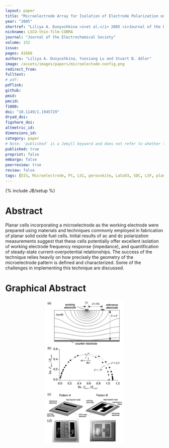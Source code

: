 ```yaml
---
layout: paper
title: "Microelectrode Array for Isolation of Electrode Polarization on Planar Solid Electrolytes"
year: "2005"
shortref: "Liliya A. Dunyushkina <i>et al.</i> 2005 <i>Journal of the Electrochemical Society</i> <b>152</b> A1668"
nickname: LSCO-thin-film-COBRA
journal: "Journal of the Electrochemical Society"
volume: 152
issue: 
pages: A1668
authors: "Liliya A. Dunyushkina, Yunxiang Lu and Stuart B. Adler"
image: /assets/images/papers/microelectode-config.png
redirect_from: 
fulltext: 
# pdf: 
pdflink: 
github: 
pmid: 
pmcid: 
f1000: 
doi: "10.1149/1.1945729"
dryad_doi:
figshare_doi: 
altmetric_id: 
dimensions_id: 
category: paper
# Note: 'published' is a Jekyll keyword and does not refer to whether the paper is published, but rather to whether this Markdown should be part of the rendered site.
published: true
preprint: false
embargo: false
peerreview: true
review: false
tags: [EIS, Microelectrode, Pt, LSC, perovskite, LaCoO3, SDC, LSF, planar cell, fabrication]
---
```

{% include JB/setup %}

# Abstract 

Planar cells incorporating a microelectrode as the working electrode were prepared using materials and techniques commonly
 employed in fabrication of planar solid oxide fuel cells. Initial results of ac and dc polarization measurements suggest that these
 cells potentially offer excellent isolation of working electrode frequency response (impedance), and quantification of steady-state
 current-overpotential relationships. The success of the technique relies heavily on how precisely the geometry of the microelectrode
 pattern is defined and characterized. Some of the challenges in implementing this technique are discussed.
 
 # Graphical Abstract

<p align="center">
<img src="/assets/images/papers/microelectode-config.png" width="50%">
</p>
